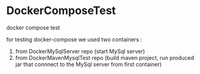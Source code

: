 # DockerComposeTest
docker compose test

for testing docker-compose we used two containers :
1) from DockerMySqlServer repo (start MySql server)
2) from DockerMavenMysqlTest repo (build maven project, run produced jar that connnect to the MySql server from first container)

